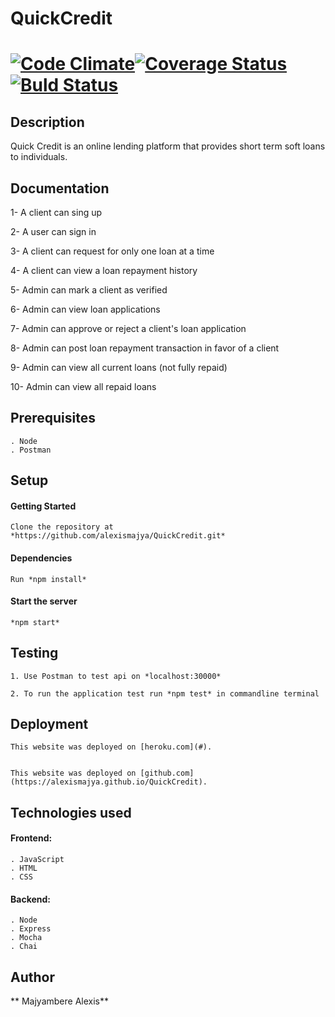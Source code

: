 # QuickCredit

# [![Code Climate](https://codeclimate.com/github/alexismajya/QuickCredit/badges/gpa.svg)](https://codeclimate.com/github/alexismajya/QuickCredit)[![Coverage Status](https://coveralls.io/repos/github/alexismajya/QuickCredit/badge.svg?branch=develop)](https://coveralls.io/github/alexismajya/QuickCredit?branch=develop) [![Buld Status](https://travis-ci.org/alexismajya/QuickCredit.svg?branch=develop)](https://travis-ci.org/alexismajya/QuickCredit)


## Description

Quick Credit is an online lending platform that provides short term soft loans to individuals.


## Documentation

1- A client can sing up

2- A user can sign in

3- A client can request for  only one loan at a time

4- A client can view a loan repayment history

5- Admin can mark a client as verified

6- Admin can view loan applications

7- Admin can approve or reject a client's loan application

8- Admin can post loan repayment transaction in favor of a client

9- Admin can view all current loans (not fully repaid)

10- Admin can view all repaid loans


## Prerequisites

	. Node
	. Postman


## Setup

#### Getting Started
	
	Clone the repository at *https://github.com/alexismajya/QuickCredit.git*


#### Dependencies

	Run *npm install*

#### Start the server

	*npm start*


## Testing

	1. Use Postman to test api on *localhost:30000*

	2. To run the application test run *npm test* in commandline terminal


## Deployment

	This website was deployed on [heroku.com](#).


	This website was deployed on [github.com](https://alexismajya.github.io/QuickCredit).



## Technologies used

#### Frontend:

	. JavaScript
	. HTML
	. CSS

#### Backend:

	. Node
	. Express
	. Mocha
	. Chai

## Author

** Majyambere Alexis**
